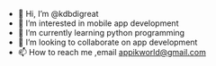 - 👋 Hi, I’m @kdbdigreat
- 👀 I’m interested in mobile app development
- 🌱 I’m currently learning python programming
- 💞️ I’m looking to collaborate on app development
- 📫 How to reach me ,email appikworld@gmail.com



